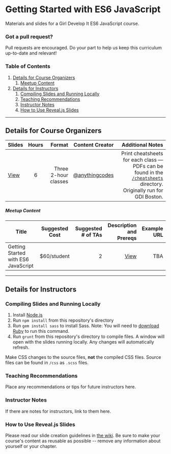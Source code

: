 # Getting Started with ES6 JavaScript

Materials and slides for a Girl Develop It ES6 JavaScript course. 

### Got a pull request?

Pull requests are encouraged. Do your part to help us keep this curriculum up-to-date and relevant!

### Table of Contents
1. [Details for Course Organizers](#details-for-course-organizers)
    1. [Meetup Content](#meetup-content)
2. [Details for Instructors](#details-for-instructors)
    1. [Compiling Slides and Running Locally](#compiling-slides-and-running-locally)
    2. [Teaching Recommendations](#teaching-recommendations)
    3. [Instructor Notes](#instructor-notes)
    4. [How to Use Reveal.js Slides](#how-to-use-revealjs-slides)


---


## Details for Course Organizers

| Slides | Hours | Format | Content Creator | Additional Notes |
| ----- |:-----:| -----:| -----:| -----:|
| [View](http://anything.codes/gdi-es6-javascript) | 6 | Three 2-hour classes | [@anythingcodes](http://github.com/anythingcodes) | Print cheatsheets for each class — PDFs can be found in the [`/cheatsheets`](cheatsheets) directory. Originally run for GDI Boston. |


##### Meetup Content

| Title | Suggested Cost | Suggested # of TAs | Description and Prereqs | Example URL |
| ----- |:-----:| -----:| -----:| -----:|
| Getting Started with ES6 JavaScript | $60/student | 2 | [View](documentation/meetup-description.md) | TBA |

---

## Details for Instructors

### Compiling Slides and Running Locally

1. Install [Node.js](https://nodejs.org)
2. Run `npm install` from this repository's directory
3. Run `gem install sass` to install Sass. Note: You will need to [download Ruby](https://www.ruby-lang.org/en/documentation/installation) to run this command.
4. Run `grunt` from this repository's directory to compile files. A window will open with the slides running locally. Any changes will automatically refresh.

Make CSS changes to the source files, **not** the compiled CSS files. Source files can be found in `/css` as `.scss` files.

### Teaching Recommendations
Place any recommendations or tips for future instructors here.

### Instructor Notes
If there are notes for instructors, link to them here.

### How to Use Reveal.js Slides
Please read our slide creation guidelines in [the wiki](https://github.com/girldevelopit/gdi-slides-template/wiki). Be sure to make your course's content as reusable as possible -- remove any information about yourself or your chapter.






